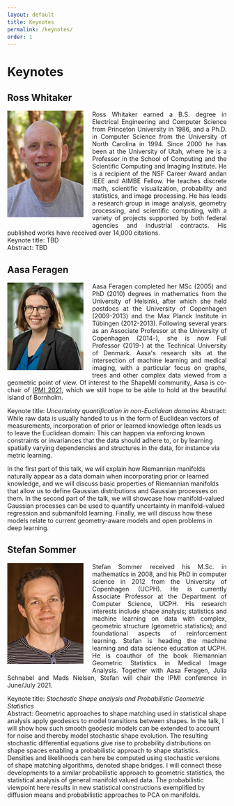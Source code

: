 ```yaml
---
layout: default
title: Keynotes
permalink: /keynotes/
order: 1
---
```

# Keynotes

## Ross Whitaker
<img style="float: left; margin: 0 20px 20px 0;" src="../images/ross_whitaker.jpg" alt="Ross Whitaker">
<p align="justify">Ross Whitaker earned a B.S. degree in Electrical Engineering and Computer Science from Princeton University in 1986, and a Ph.D. in Computer Science from the University of North Carolina in 1994.  Since 2000 he has been at the University of Utah, where he is a Professor in the School of Computing and the Scientific Computing
and Imaging Institute.  He is a recipient of the NSF Career Award andan IEEE and AIMBE Fellow.  He teaches discrete math, scientific visualization, probability and statistics, and image processing. He has leads a research group in image analysis, geometry processing, and scientific computing, with a variety of projects supported by both federal agencies and industrial contracts.  His published works have received over 14,000 citations.<br>
Keynote title: TBD<br>
Abstract: TBD<br></p>

## Aasa Feragen
<img style="float: left; margin: 0 20px 20px 0;" src="../images/aasa_feragen.jpg" alt="Aasa Feragen">
<p align="justify">Aasa Feragen completed her MSc (2005) and PhD (2010) degrees in mathematics from the University of Helsinki, after which she held postdocs at the University of Copenhagen (2009-2013) and the Max Planck Institute in Tübingen (2012-2013). Following several years as an Associate Professor at the University of Copenhagen (2014-), she is now Full Professor (2019-) at the Technical University of Denmark. Aasa's research sits at the intersection of machine learning and medical imaging, with a particular focus on graphs, trees and other complex data viewed from a geometric point of view. Of interest to the ShapeMI community, Aasa is co-chair of <a href="http://ipmi2021.org" target="_blank">IPMI 2021</a>, which we still hope to be able to hold at the beautiful island of Bornholm.<br>

Keynote title: <i>Uncertainty quantification in non-Euclidean domains</i>
Abstract: While raw data is usually handed to us in the form of Euclidean vectors of measurements, incorporation of prior or learned knowledge often leads us to leave the Euclidean domain: This can happen via enforcing known constraints or invariances that the data should adhere to, or by learning spatially varying dependencies and structures in the data, for instance via metric learning.<br>

In the first part of this talk, we will explain how Riemannian manifolds naturally appear as a data domain when incorporating prior or learned knowledge, and we will discuss basic properties of Riemannian manifolds that allow us to define Gaussian distributions and Gaussian processes on them. In the second part of the talk, we will showcase how manifold-valued Gaussian processes can be used to quantify uncertainty in manifold-valued regression and submanifold learning. Finally, we will discuss how these models relate to current geometry-aware models and open problems in deep learning.<br></p>

## Stefan Sommer
<img style="float: left; margin: 0 20px 20px 0;" src="../images/stefan_sommer.jpg" alt="Stefan Sommer">
<p align="justify">Stefan Sommer received his M.Sc. in mathematics in 2008, and his PhD in computer science in 2012 from the University of Copenhagen (UCPH). He is currently Associate Professor at the Department of Computer Science, UCPH. His research interests include shape analysis; statistics and machine learning on data with complex, geometric structure (geometric statistics); and foundational aspects of reinforcement learning. Stefan is heading the machine learning and data science education at UCPH. He is coauthor of the book Riemannian Geometric Statistics in Medical Image Analysis. Together with Aasa Feragen, Julia Schnabel and Mads Nielsen, Stefan will chair the IPMI conference in June/July 2021.<br>

Keynote title: <i>Stochastic Shape analysis and Probabilistic Geometric Statistics</i><br>
Abstract: Geometric approaches to shape matching used in statistical shape analysis apply geodesics to model transitions between shapes. In the talk, I will show how such smooth geodesic models can be extended to account for noise and thereby model stochastic shape evolution. The resulting stochastic differential equations give rise to probability distributions on shape spaces enabling a probabilistic approach to shape statistics. Densities and likelihoods can here be computed using
stochastic versions of shape matching algorithms, denoted shape bridges.
I will connect these developments to a similar probabilistic approach to geometric statistics, the statistical analysis of general manifold valued data. The probabilistic viewpoint here results in new statistical constructions exemplified by diffusion means and probabilistic approaches to PCA on manifolds.<br></p>
